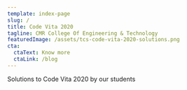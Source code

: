 ```yaml
---
template: index-page
slug: /
title: Code Vita 2020
tagline: CMR College Of Engineering & Technology
featuredImage: /assets/tcs-code-vita-2020-solutions.png
cta:
  ctaText: Know more
  ctaLink: /blog
---
```

Solutions to Code Vita 2020 by our students